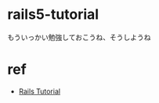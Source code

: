 # rails5-tutorial
もういっかい勉強しておこうね、そうしようね


# ref

- [Rails Tutorial](https://railstutorial.jp/chapters/beginning?version=5.0)

